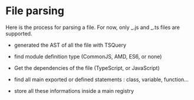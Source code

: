 # File parsing

Here is the process for parsing a file. For now, only _.js and _.ts files are supported.

-   generated the AST of all the file with TSQuery

-   find module definition type (CommonJS, AMD, ES6, or none)

-   Get the dependencies of the file (TypeScript, or JavaScript)

-   find all main exported or defined statements : class, variable, function...

-   store all these informations inside a main registry
